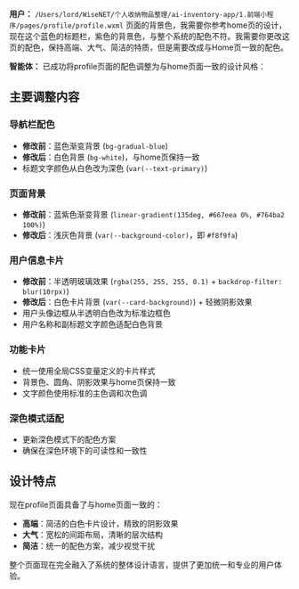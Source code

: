**用户：** 
`/Users/lord/WiseNET/个人收纳物品整理/ai-inventory-app/1.前端小程序/pages/profile/profile.wxml` 页面的背景色，我需要你参考home页的设计，现在这个蓝色的标题栏，紫色的背景色，与整个系统的配色不符。我需要你更改这页的配色，保持高端、大气、简洁的特质，但是需要改成与Home页一致的配色。

**智能体：** 
已成功将profile页面的配色调整为与home页面一致的设计风格：

## 主要调整内容

### 导航栏配色
- **修改前**：蓝色渐变背景 (`bg-gradual-blue`)
- **修改后**：白色背景 (`bg-white`)，与home页保持一致
- 标题文字颜色从白色改为深色 (`var(--text-primary)`)

### 页面背景
- **修改前**：蓝紫色渐变背景 (`linear-gradient(135deg, #667eea 0%, #764ba2 100%)`)
- **修改后**：浅灰色背景 (`var(--background-color)`，即 `#f8f9fa`)

### 用户信息卡片
- **修改前**：半透明玻璃效果 (`rgba(255, 255, 255, 0.1)` + `backdrop-filter: blur(10rpx)`)
- **修改后**：白色卡片背景 (`var(--card-background)`) + 轻微阴影效果
- 用户头像边框从半透明白色改为标准边框色
- 用户名称和副标题文字颜色适配白色背景

### 功能卡片
- 统一使用全局CSS变量定义的卡片样式
- 背景色、圆角、阴影效果与home页保持一致
- 文字颜色使用标准的主色调和次色调

### 深色模式适配
- 更新深色模式下的配色方案
- 确保在深色环境下的可读性和一致性

## 设计特点
现在profile页面具备了与home页面一致的：
- **高端**：简洁的白色卡片设计，精致的阴影效果
- **大气**：宽松的间距布局，清晰的层次结构
- **简洁**：统一的配色方案，减少视觉干扰

整个页面现在完全融入了系统的整体设计语言，提供了更加统一和专业的用户体验。